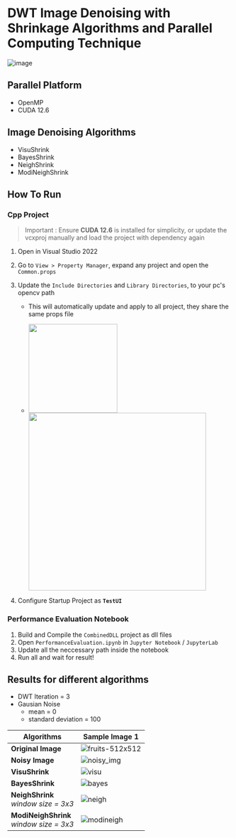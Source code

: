 # DWT Image Denoising with Shrinkage Algorithms and Parallel Computing Technique
![image](https://github.com/user-attachments/assets/c773b70f-9ba7-4ca1-961e-e6b9157a7336)

## Parallel Platform
  - OpenMP
  - CUDA 12.6


## Image Denoising Algorithms
  - VisuShrink
  - BayesShrink
  - NeighShrink
  - ModiNeighShrink


## How To Run
### Cpp Project
> Important : Ensure **CUDA 12.6** is installed for simplicity, or update the vcxproj manually and load the project with dependency again
1. Open in Visual Studio 2022
2. Go to `View > Property Manager`, expand any project and open the `Common.props`
3. Update the `Include Directories` and `Library Directories`, to your pc's opencv path
    - This will automatically update and apply to all project, they share the same props file
 
    - <img src="https://github.com/user-attachments/assets/ed2c1273-b7c3-4bc4-8907-31b49a6bb12d" width="200" /> <img src="https://github.com/user-attachments/assets/ad553e8a-3410-46e4-b57c-5db3c126e318" width="400" />
    
4. Configure Startup Project as **`TestUI`**


### Performance Evaluation Notebook
1. Build and Compile the `CombinedDLL` project as dll files
2. Open `PerformanceEvaluation.ipynb` in `Jupyter Notebook` / `JupyterLab`
3. Update all the neccessary path inside the notebook
4. Run all and wait for result!


## Results for different algorithms

  - DWT Iteration = 3
  - Gausian Noise
    - mean = 0
    - standard deviation = 100

| **Algorithms**       | **Sample Image 1**                                                                                 |
|----------------------|----------------------------------------------------------------------------------------------------|
| **Original Image**   | ![fruits-512x512](https://github.com/user-attachments/assets/26c8a140-c021-49dc-8d63-21c11d9b5b38) |
| **Noisy Image**      | ![noisy_img](https://github.com/user-attachments/assets/d65c36a5-c851-4686-aad8-0ab4ce4cf190)      |
| **VisuShrink**       | ![visu](https://github.com/user-attachments/assets/2caeab35-2f92-43d8-8ac4-4032b17910cf)           | 
| **BayesShrink**      | ![bayes](https://github.com/user-attachments/assets/140db94f-723d-44e8-af8a-0e10ce10d057)          |
| **NeighShrink** <br> *window size = 3x3*     | ![neigh](https://github.com/user-attachments/assets/557a7ec8-0018-4faa-930b-68d74ed51c00)          |
| **ModiNeighShrink** <br> *window size = 3x3* | ![modineigh](https://github.com/user-attachments/assets/25a740ef-5787-4d0d-be13-7c94d0ee8643)      |

